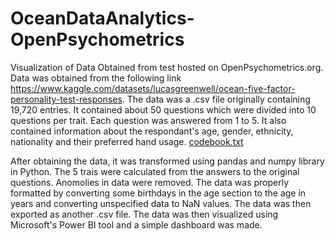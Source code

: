 # OceanDataAnalytics-OpenPsychometrics

Visualization of Data Obtained from test hosted on OpenPsychometrics.org. Data was obtained from the following link https://www.kaggle.com/datasets/lucasgreenwell/ocean-five-factor-personality-test-responses. The data was a .csv file originally containing 19,720 entries. It contained about 50 questions which were divided into 10 questions per trait. Each question was answered from 1 to 5. It also contained information about the respondant's age, gender, ethnicity, nationality and their preferred hand usage.
[codebook.txt](https://github.com/hamzaashfaque/OceanDataAnalytics-OpenPsychometrics/files/11539774/codebook.txt)

After obtaining the data, it was transformed using pandas and numpy library in Python. The 5 trais were calculated from the answers to the original questions. Anomolies in data were removed. The data was properly formatted by converting some birthdays in the age section to the age in years and converting unspecified data to NaN values. The data was then exported as another .csv file. The data was then visualized using Microsoft's Power BI tool and a simple dashboard was made.
